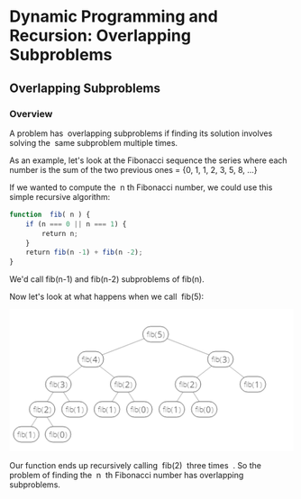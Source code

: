 # Dynamic Programming and Recursion: Overlapping Subproblems

## Overlapping Subproblems

### Overview

A problem has ​ overlapping subproblems​ if finding its solution involves solving the ​ same
subproblem multiple times.

As an example, let's look at the Fibonacci sequence
the series where each number is the sum of the two previous ones = {0, 1, 1, 2, 3, 5, 8, ...}

If we wanted to compute the ​ n th Fibonacci number, we could use this simple recursive algorithm:

```javascript
function​ ​ fib​(​ n​ ) {
    if​ (n ===​ 0 || n === 1) {
        return​ n;
    }
    return​ fib(n​ -1) + fib(n​ -2);
}
```

We'd call​ fib(n-1)​ and fib(n-2)​ subproblems​ of fib(n)​.

Now let's look at what happens when we call ​ fib(5)​:

![RGB Image](doc/tree.png)

Our function ends up recursively calling ​ fib(2)​ ​ three times ​ . So the problem of finding the ​ n ​ th
Fibonacci number has overlapping subproblems.
